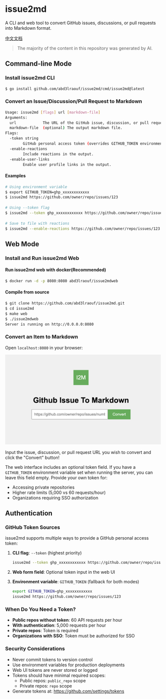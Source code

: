 # issue2md

A CLI and web tool to convert GitHub issues, discussions, or pull requests into Markdown format.

[中文文档](./README-zh.md)

>The majority of the content in this repository was generated by AI.

## Command-line Mode

### Install issue2md CLI

```bash
$ go install github.com/abd3lraouf/issue2md/cmd/issue2md@latest
```

### Convert an Issue/Discussion/Pull Request to Markdown

```bash
Usage: issue2md [flags] url [markdown-file]
Arguments:
  url            The URL of the GitHub issue, discussion, or pull request to convert.
  markdown-file  (optional) The output markdown file.
Flags:
  -token string
        GitHub personal access token (overrides GITHUB_TOKEN environment variable)
  -enable-reactions
        Include reactions in the output.
  -enable-user-links
        Enable user profile links in the output.
```

#### Examples

```bash
# Using environment variable
$ export GITHUB_TOKEN=ghp_xxxxxxxxxxxx
$ issue2md https://github.com/owner/repo/issues/123

# Using --token flag
$ issue2md --token ghp_xxxxxxxxxxxx https://github.com/owner/repo/issues/123

# Save to file with reactions
$ issue2md --enable-reactions https://github.com/owner/repo/issues/123 output.md
```

## Web Mode

### Install and Run issue2md Web

#### Run issue2md web with docker(Recommended)

```bash
$ docker run -d -p 8080:8080 abd3lraouf/issue2mdweb
```

#### Compile from source

```bash
$ git clone https://github.com/abd3lraouf/issue2md.git
$ cd issue2md
$ make web
$ ./issue2mdweb
Server is running on http://0.0.0.0:8080
```

### Convert an Item to Markdown

Open `localhost:8080` in your browser:

![Screenshot](./screen-snapshot.png)

Input the issue, discussion, or pull request URL you wish to convert and click the "Convert" button!

The web interface includes an optional token field. If you have a `GITHUB_TOKEN` environment variable set when running the server, you can leave this field empty. Provide your own token for:
- Accessing private repositories
- Higher rate limits (5,000 vs 60 requests/hour)
- Organizations requiring SSO authorization

## Authentication

### GitHub Token Sources

issue2md supports multiple ways to provide a GitHub personal access token:

1. **CLI flag**: `--token` (highest priority)
   ```bash
   issue2md --token ghp_xxxxxxxxxxxx https://github.com/owner/repo/issues/123
   ```

2. **Web form field**: Optional token input in the web UI

3. **Environment variable**: `GITHUB_TOKEN` (fallback for both modes)
   ```bash
   export GITHUB_TOKEN=ghp_xxxxxxxxxxxx
   issue2md https://github.com/owner/repo/issues/123
   ```

### When Do You Need a Token?

- **Public repos without token**: 60 API requests per hour
- **With authentication**: 5,000 requests per hour
- **Private repos**: Token is required
- **Organizations with SSO**: Token must be authorized for SSO

### Security Considerations

- Never commit tokens to version control
- Use environment variables for production deployments
- Web UI tokens are never stored or logged
- Tokens should have minimal required scopes:
  - Public repos: `public_repo` scope
  - Private repos: `repo` scope
- Generate tokens at: https://github.com/settings/tokens